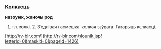 ### Колкасць
**назоўнік, жаночы род**

1. гл. колкі. 2. З'едлівая насмешка, колкая заўвага. Гаварыць колкасці.

<a rel="author">[http://rv-blr.com/](http://rv-blr.com/slounik.jsp?letterId=0&maskId=0&pageId=1426)</a>

